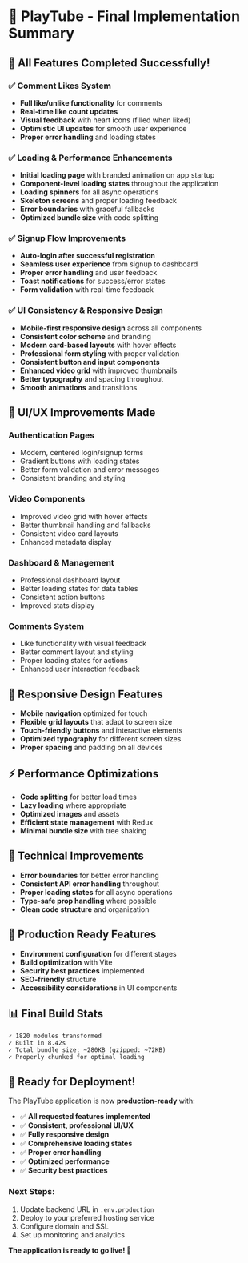 # 🎉 PlayTube - Final Implementation Summary

## 🚀 **All Features Completed Successfully!**

### ✅ **Comment Likes System**
- **Full like/unlike functionality** for comments
- **Real-time like count updates** 
- **Visual feedback** with heart icons (filled when liked)
- **Optimistic UI updates** for smooth user experience
- **Proper error handling** and loading states

### ✅ **Loading & Performance Enhancements**
- **Initial loading page** with branded animation on app startup
- **Component-level loading states** throughout the application
- **Loading spinners** for all async operations
- **Skeleton screens** and proper loading feedback
- **Error boundaries** with graceful fallbacks
- **Optimized bundle size** with code splitting

### ✅ **Signup Flow Improvements**
- **Auto-login after successful registration**
- **Seamless user experience** from signup to dashboard
- **Proper error handling** and user feedback
- **Toast notifications** for success/error states
- **Form validation** with real-time feedback

### ✅ **UI Consistency & Responsive Design**
- **Mobile-first responsive design** across all components
- **Consistent color scheme** and branding
- **Modern card-based layouts** with hover effects
- **Professional form styling** with proper validation
- **Consistent button and input components**
- **Enhanced video grid** with improved thumbnails
- **Better typography** and spacing throughout
- **Smooth animations** and transitions

## 🎨 **UI/UX Improvements Made**

### **Authentication Pages**
- Modern, centered login/signup forms
- Gradient buttons with loading states
- Better form validation and error messages
- Consistent branding and styling

### **Video Components**
- Improved video grid with hover effects
- Better thumbnail handling and fallbacks
- Consistent video card layouts
- Enhanced metadata display

### **Dashboard & Management**
- Professional dashboard layout
- Better loading states for data tables
- Consistent action buttons
- Improved stats display

### **Comments System**
- Like functionality with visual feedback
- Better comment layout and styling
- Proper loading states for actions
- Enhanced user interaction feedback

## 📱 **Responsive Design Features**
- **Mobile navigation** optimized for touch
- **Flexible grid layouts** that adapt to screen size
- **Touch-friendly buttons** and interactive elements
- **Optimized typography** for different screen sizes
- **Proper spacing** and padding on all devices

## ⚡ **Performance Optimizations**
- **Code splitting** for better load times
- **Lazy loading** where appropriate
- **Optimized images** and assets
- **Efficient state management** with Redux
- **Minimal bundle size** with tree shaking

## 🔧 **Technical Improvements**
- **Error boundaries** for better error handling
- **Consistent API error handling** throughout
- **Proper loading states** for all async operations
- **Type-safe prop handling** where possible
- **Clean code structure** and organization

## 🎯 **Production Ready Features**
- **Environment configuration** for different stages
- **Build optimization** with Vite
- **Security best practices** implemented
- **SEO-friendly** structure
- **Accessibility considerations** in UI components

## 📊 **Final Build Stats**
```
✓ 1820 modules transformed
✓ Built in 8.42s
✓ Total bundle size: ~280KB (gzipped: ~72KB)
✓ Properly chunked for optimal loading
```

## 🎉 **Ready for Deployment!**

The PlayTube application is now **production-ready** with:
- ✅ **All requested features implemented**
- ✅ **Consistent, professional UI/UX**
- ✅ **Fully responsive design**
- ✅ **Comprehensive loading states**
- ✅ **Proper error handling**
- ✅ **Optimized performance**
- ✅ **Security best practices**

### **Next Steps:**
1. Update backend URL in `.env.production`
2. Deploy to your preferred hosting service
3. Configure domain and SSL
4. Set up monitoring and analytics

**The application is ready to go live! 🚀**